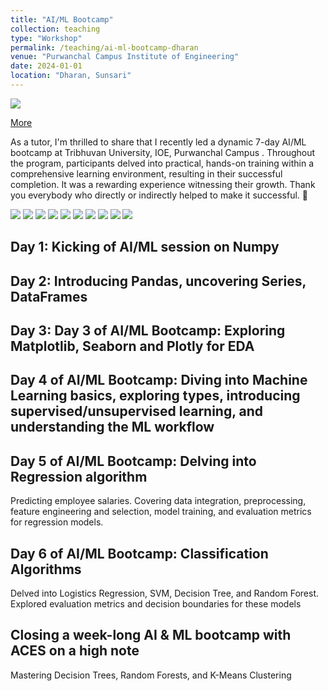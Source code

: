 ```yaml
---
title: "AI/ML Bootcamp"
collection: teaching
type: "Workshop"
permalink: /teaching/ai-ml-bootcamp-dharan
venue: "Purwanchal Campus Institute of Engineering"
date: 2024-01-01
location: "Dharan, Sunsari"
---
```

<img src="../images/ai-ml-home.jpeg">

[More](https://www.linkedin.com/posts/kshitizregmi_as-a-tutor-im-thrilled-to-share-that-i-activity-7149789327433048064-2qjz)

As a tutor, I'm thrilled to share that I recently led a dynamic 7-day AI/ML bootcamp at Tribhuvan University, IOE, Purwanchal Campus . Throughout the program, participants delved into practical, hands-on training within a comprehensive learning environment, resulting in their successful completion. It was a rewarding experience witnessing their growth. Thank you everybody who directly or indirectly helped to make it successful. 🙏 


<img src="../images/day1-1.jpg">


<img src="../images/day2-1.jpg">

<img src="../images/day3-1.jpg">

<img src="../images/day4-1.jpg">

<img src="../images/day5-1.jpeg">
<img src="../images/day-.jpg">

<img src="../images/day6-1.jpg">


<img src="../images/day6-2.jpeg">

<img src="../images/te.jpeg">

<img src="../images/closing.jpeg">

## Day 1: Kicking of AI/ML session on Numpy
<!-- 

<img src="https://scontent.fktm8-1.fna.fbcdn.net/v/t39.30808-6/415786250_676721657967100_5190032722906265805_n.jpg?_nc_cat=101&ccb=1-7&_nc_sid=5f2048&_nc_ohc=kwkiBSLm1agQ7kNvgFm5nNQ&_nc_ht=scontent.fktm8-1.fna&oh=00_AfBKZJeUnWE9mx5oNFzeYRD3-9ftwjqDb5wXFg_5zPPc2g&oe=66380661">

<img src="https://scontent.fktm8-1.fna.fbcdn.net/v/t39.30808-6/415823209_676721734633759_3705338559636918481_n.jpg?_nc_cat=100&ccb=1-7&_nc_sid=5f2048&_nc_ohc=Oemf46TggmAQ7kNvgHxH5VL&_nc_ht=scontent.fktm8-1.fna&oh=00_AfDx1l4kq1Ho-KTPnUYcPQsv7uNrmx7TkaZcCfC9Tq5Bxw&oe=6637E829">

<img src="https://scontent.fktm8-1.fna.fbcdn.net/v/t39.30808-6/415831260_676721577967108_2365378328321422123_n.jpg?_nc_cat=102&ccb=1-7&_nc_sid=5f2048&_nc_ohc=jX5WFQi13UIQ7kNvgEqyYGs&_nc_ht=scontent.fktm8-1.fna&oh=00_AfDvh6YOJk77vWgWxPYjn1LjQGAk0ji7l30U8Wf3TnsY_g&oe=6637F09F"> -->


## Day 2:  Introducing Pandas, uncovering Series, DataFrames
<!-- 
<img src="https://scontent.fktm8-1.fna.fbcdn.net/v/t39.30808-6/415008676_677319797907286_4771569731851794316_n.jpg?_nc_cat=109&ccb=1-7&_nc_sid=5f2048&_nc_ohc=Xbc4ivY2Pm0Q7kNvgH3-KAn&_nc_ht=scontent.fktm8-1.fna&oh=00_AfBFNq5hHUy42-RTxFCicXORbSFDQV1Hf7AIE650QzYkJQ&oe=66380866">

<img src="https://scontent.fktm8-1.fna.fbcdn.net/v/t39.30808-6/414953459_677319371240662_321775345551970139_n.jpg?_nc_cat=108&ccb=1-7&_nc_sid=5f2048&_nc_ohc=pZuqNQ1yFBEQ7kNvgF71Kv-&_nc_ht=scontent.fktm8-1.fna&oh=00_AfBr-bE0uQidn--KdckhtRNGOWf3kTeuTh56D31snToF9w&oe=6637FB96"> -->

## Day 3: Day 3 of AI/ML Bootcamp:  Exploring Matplotlib, Seaborn and Plotly for EDA

<!-- <img src="https://scontent.fktm8-1.fna.fbcdn.net/v/t39.30808-6/414947496_677898541182745_4021154683464217082_n.jpg?_nc_cat=109&ccb=1-7&_nc_sid=5f2048&_nc_ohc=Lbn3r0JV2lsQ7kNvgGG3fDq&_nc_ht=scontent.fktm8-1.fna&oh=00_AfAj-ukpBrrx98hVYTyiJ9E9dljoBXzyWw1NNzINt3NFAQ&oe=66380F7A">

<img src="https://scontent.fktm8-1.fna.fbcdn.net/v/t39.30808-6/414909805_677897851182814_3008579052782412712_n.jpg?_nc_cat=104&ccb=1-7&_nc_sid=5f2048&_nc_ohc=euupGXiwyN0Q7kNvgEPKKMS&_nc_ht=scontent.fktm8-1.fna&oh=00_AfBJ_YEootzfjQZ_kVM5-ZiwiFNjxKPiAdm9dkC5HK3xsw&oe=6637FBF4"> -->

## Day 4 of AI/ML Bootcamp: Diving into Machine Learning basics, exploring types, introducing supervised/unsupervised learning, and understanding the ML workflow

<!-- <img src="https://scontent.fktm8-1.fna.fbcdn.net/v/t39.30808-6/415319490_678390104466922_173236383017884368_n.jpg?_nc_cat=102&ccb=1-7&_nc_sid=5f2048&_nc_ohc=_69V6U9dlJoQ7kNvgFaskIs&_nc_ht=scontent.fktm8-1.fna&oh=00_AfBwabSEg_n277E2A9BQ6PSilX9lSieBmNUiBuj0jAQc5g&oe=66380569">

<img src="https://scontent.fktm8-1.fna.fbcdn.net/v/t39.30808-6/415181672_678390041133595_1075744478476990124_n.jpg?_nc_cat=105&ccb=1-7&_nc_sid=5f2048&_nc_ohc=1MdHzaX5ar4Q7kNvgGJlGcO&_nc_ht=scontent.fktm8-1.fna&oh=00_AfDXnjQEg5GI6JbxhiPRQoBoBlMpnJJOZKBRLeBJ6TE-_Q&oe=663812CC">

<img src="https://scontent.fktm8-1.fna.fbcdn.net/v/t39.30808-6/414957474_678390154466917_8021764376710546056_n.jpg?_nc_cat=102&ccb=1-7&_nc_sid=5f2048&_nc_ohc=MK56cnxc78gQ7kNvgGNq-Di&_nc_ht=scontent.fktm8-1.fna&oh=00_AfB9E4NYbYsemRJaFkDSOtU1Drg1PjOPiod3KzD58L8JRA&oe=66380BF3"> -->

## Day 5 of AI/ML Bootcamp: Delving into Regression algorithm

Predicting employee salaries. Covering data integration, preprocessing, feature engineering and selection, model training, and evaluation metrics for regression models.

<!-- <img src="https://scontent.fktm8-1.fna.fbcdn.net/v/t39.30808-6/416202268_678944061078193_9036596257101387155_n.jpg?stp=cp6_dst-jpg&_nc_cat=106&ccb=1-7&_nc_sid=5f2048&_nc_ohc=1QucEohWu-4Q7kNvgEjlFdQ&_nc_ht=scontent.fktm8-1.fna&oh=00_AfB8Kiznfl_AC7hcKJz9myZKVZA0BiptzGD5ixBiMY93sg&oe=6637E9B5">

<img src="https://scontent.fktm8-1.fna.fbcdn.net/v/t39.30808-6/415966789_678944121078187_5442439016011229359_n.jpg?stp=cp6_dst-jpg&_nc_cat=105&ccb=1-7&_nc_sid=5f2048&_nc_ohc=g_GCAF1Gn0EQ7kNvgFBf7Iy&_nc_ht=scontent.fktm8-1.fna&oh=00_AfB4FBXmTMq4_gVQnpGjKi919TfgkzkC8QOMXspJ3mt3Mw&oe=6637FA3D">

<img src="https://media.licdn.com/dms/image/D4D22AQEShn7SnNyKsg/feedshare-shrink_2048_1536/0/1704642601631?e=1717632000&v=beta&t=3rLaUkUhsCvXI5uJl6wHwnyxRY0LUt4OtTVxlgT3R1Y"> -->


## Day 6 of AI/ML Bootcamp: Classification Algorithms

Delved into Logistics Regression, SVM, Decision Tree, and Random Forest. Explored evaluation metrics and decision boundaries for these models
<!-- 
<img src="https://scontent.fktm8-1.fna.fbcdn.net/v/t39.30808-6/415490261_679491994356733_8041708445873094098_n.jpg?_nc_cat=103&ccb=1-7&_nc_sid=5f2048&_nc_ohc=s-jGN9GDQGUQ7kNvgFdj_DP&_nc_ht=scontent.fktm8-1.fna&oh=00_AfAfmLZCBTKrK4puvEwTJyanR9BrFcrcCI-sQTX7EoXRNA&oe=6637EE6D">

<img src="https://media.licdn.com/dms/image/D4D22AQGDynKLfv-xDw/feedshare-shrink_2048_1536/0/1704642602998?e=1717632000&v=beta&t=hXtnn-sJmfGb7mKrmyKYqfl3LvR-ScwjB-g_MWh_ouQ">

<img src="https://media.licdn.com/dms/image/D4D22AQFc-QxVhgzA1A/feedshare-shrink_2048_1536/0/1704642599180?e=1717632000&v=beta&t=VJL7dPuiIFuYyyV4CZMk6JFRvzKa9nb3eHgNxM6-cpQ"> -->

## Closing a week-long AI & ML bootcamp with ACES on a high note

Mastering Decision Trees, Random Forests, and K-Means Clustering

<!-- 
<img src="https://media.licdn.com/dms/image/D4D22AQE3HPnzKdY0sA/feedshare-shrink_1280/0/1704642608144?e=1717632000&v=beta&t=nAPldonKohf5vxnlwJgzGinTkm8meOCw2uNwvfh2x-E">

<img src="https://media.licdn.com/dms/image/D4D22AQECcu2k5PuKWA/feedshare-shrink_1280/0/1704642606720?e=1717632000&v=beta&t=xqXGT2pTYefKUINZgXUJWNeij-FbTDDIvRK0B0U5NJU"> -->

